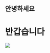 ## 안녕하세요
# 반갑습니다

<img src = "https://www.google.com/imgres?imgurl=https%3A%2F%2Fstatic.wikia.nocookie.net%2Fkpop%2Fimages%2F8%2F80%2F%25EB%25B0%25A9%25ED%2583%2584%25EC%2586%258C%25EB%2585%2584%25EB%258B%25A8_Dynamite_%25EA%25B7%25B8%25EB%25A3%25B9_%25EC%2582%25AC%25EC%25A7%2584.png%2Frevision%2Flatest%3Fcb%3D20201009064319%26path-prefix%3Dko&imgrefurl=https%3A%2F%2Fkpop.fandom.com%2Fko%2Fwiki%2F%25EB%25B0%25A9%25ED%2583%2584%25EC%2586%258C%25EB%2585%2584%25EB%258B%25A8&tbnid=JKet5n3oyOM9SM&vet=12ahUKEwj-i-qL5q72AhUKHKYKHdUtDHoQMygJegUIARDqAQ..i&docid=_MDwFnA9PfpAEM&w=1000&h=1509&q=%EB%B0%A9%ED%83%84%EC%86%8C%EB%85%84%EB%8B%A8&ved=2ahUKEwj-i-qL5q72AhUKHKYKHdUtDHoQMygJegUIARDqAQ"/>

